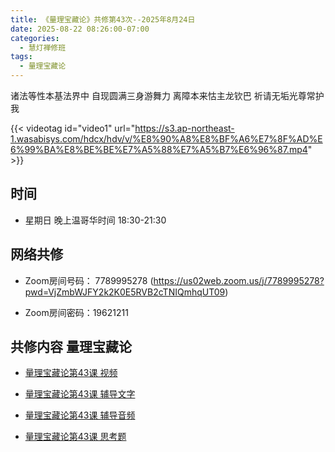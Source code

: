 ```yaml
---
title: 《量理宝藏论》共修第43次--2025年8月24日
date: 2025-08-22 08:26:00-07:00
categories:
  - 慧灯禅修班
tags:
  - 量理宝藏论
---
```

诸法等性本基法界中 自现圆满三身游舞力 离障本来怙主龙钦巴 祈请无垢光尊常护我

{{< videotag id="video1" url="https://s3.ap-northeast-1.wasabisys.com/hdcx/hdv/v/%E8%90%A8%E8%BF%A6%E7%8F%AD%E6%99%BA%E8%BE%BE%E7%A5%88%E7%A5%B7%E6%96%87.mp4" >}}

## 时间


* 星期日 晚上温哥华时间 18:30-21:30


## 网络共修


* Zoom房间号码： 7789995278 (https://us02web.zoom.us/j/7789995278?pwd=VjZmbWJFY2k2K0E5RVB2cTNIQmhqUT09)


* Zoom房间密码：19621211


## 共修内容 量理宝藏论


* [量理宝藏论第43课 视频](https://huidengchanxiu.net/refs/llbzl/llbzl-08#%E7%AC%AC%E5%9B%9B%E5%8D%81%E4%B8%89%E8%AF%BE)

* [量理宝藏论第43课 辅导文字](https://huidengchanxiu.net/refs/llbzl/llbzl-08#%E7%AC%AC%E5%9B%9B%E5%8D%81%E4%B8%89%E8%AF%BE%E8%BE%85%E5%AF%BC)

* [量理宝藏论第43课 辅导音频](https://box.hdcxb.net/%E7%A6%85%E4%BF%AE%E7%8F%AD/037-%E9%87%8F%E7%90%86%E5%AE%9D%E8%97%8F%E8%AE%BA/%E8%BE%85%E5%AF%BC-%E6%99%BA%E8%AF%9A%E5%A0%AA%E5%B8%83%E7%AC%AC1%E6%AC%A1%E8%AE%B2%E8%A7%A3%E4%BA%8E2006%E8%87%B307%E5%B9%B4?page=2)

* [量理宝藏论第43课 思考题 ](https://huidengchanxiu.net/refs/llbzl/llbzl-qa/#%E7%AC%AC43%E8%AF%BE)

